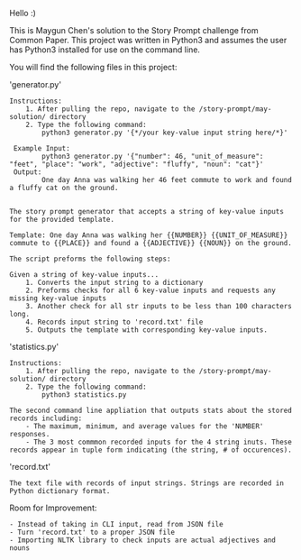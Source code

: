 Hello :) 

This is Maygun Chen's solution to the Story Prompt challenge from Common Paper.
This project was written in Python3 and assumes the user has Python3 installed for use on the command line.

You  will find the following files in this project:

'generator.py'

    Instructions:
        1. After pulling the repo, navigate to the /story-prompt/may-solution/ directory
        2. Type the following command:
            python3 generator.py '{*/your key-value input string here/*}'
        
     Example Input:
            python3 generator.py '{"number": 46, "unit_of_measure": "feet", "place": "work", "adjective": "fluffy", "noun": "cat"}'
     Output:
            One day Anna was walking her 46 feet commute to work and found a fluffy cat on the ground.
    

    The story prompt generator that accepts a string of key-value inputs for the provided template.

    Template: One day Anna was walking her {{NUMBER}} {{UNIT_OF_MEASURE}} commute to {{PLACE}} and found a {{ADJECTIVE}} {{NOUN}} on the ground.

    The script preforms the following steps:

    Given a string of key-value inputs... 
        1. Converts the input string to a dictionary
        2. Preforms checks for all 6 key-value inputs and requests any missing key-value inputs
        3. Another check for all str inputs to be less than 100 characters long. 
        4. Records input string to 'record.txt' file
        5. Outputs the template with corresponding key-value inputs.


'statistics.py'

    Instructions:
        1. After pulling the repo, navigate to the /story-prompt/may-solution/ directory
        2. Type the following command:
            python3 statistics.py

    The second command line appliation that outputs stats about the stored records including: 
        - The maximum, minimum, and average values for the 'NUMBER' responses.
        - The 3 most commmon recorded inputs for the 4 string inuts. These records appear in tuple form indicating (the string, # of occurences). 


'record.txt'
    
    The text file with records of input strings. Strings are recorded in Python dictionary format.


Room for Improvement:
   
    - Instead of taking in CLI input, read from JSON file
    - Turn 'record.txt' to a proper JSON file
    - Importing NLTK library to check inputs are actual adjectives and nouns
